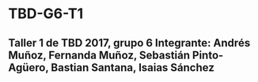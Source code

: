 # TBD-G6-T1
Taller 1 de TBD 2017, grupo 6
Integrante:
  Andrés Muñoz,
  Fernanda Muñoz,
  Sebastián Pinto-Agüero,
  Bastian Santana,
  Isaias Sánchez
-------
